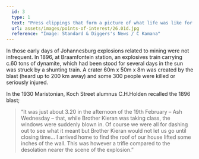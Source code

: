 ```yaml
---
  id: 3
  type: 1
  text: "Press clippings that form a picture of what life was like for the wider Marist community in times gone by are kept in the archive. This double page spread features sporting champions from Sacred Heart College at Koch Street, the dynamite explosion at George Goch (the area south of Jeppestown today) and portraits of two young ladies – likely society debutantes. "
  url: assets/images/points-of-interest/26.01d.jpg
  reference: "Image: Standard & Diggers's News / C Kamana"
---
```

In those early days of Johannesburg explosions related to mining were not infrequent. In 1896, at Braamfontein station, an explosives train carrying c.60 tons of dynamite, which had been stood for several days in the sun was struck by a shunting train. A crater 60m x 50m x 8m was created by the blast (heard up to 200 km away) and some 300 people were killed or seriously injured. 

In the 1930 Maristonian, Koch Street alumnus C.H.Holden recalled the 1896 blast;
> “It was just about 3.20 in the afternoon of the 19th February – Ash Wednesday – that, while Brother Kieran was taking class, the windows were suddenly blown in. Of course we were all for dashing out to see what it meant but Brother Kieran would not let us go until closing time… I arrived home to find the roof of our house lifted some inches of the wall. This was however a trifle compared to the desolation nearer the scene of the explosion.”

